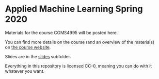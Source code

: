 # Applied Machine Learning Spring 2020

Materials for the course COMS4995 will be posted here.

You can find more details on the course (and an overview of the materials) on [the course website](http://www.cs.columbia.edu/~amueller/comsw4995s20/schedule/).

Slides are in the [slides](https://amueller.github.io/COMS4995-s20/slides/) subfolder.

Everything in this repository is licensed CC-0, meaning you can do with it whatever you want.
